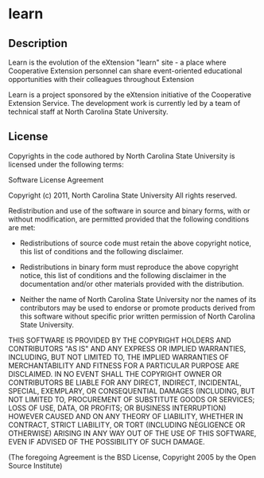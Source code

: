 # learn 

## Description

Learn is the evolution of the eXtension "learn" site - a place where Cooperative Extension personnel can share event-oriented educational opportunities with their colleagues throughout Extension

Learn is a project sponsored by the eXtension initiative of the Cooperative Extension Service. The development work is currently led by a team of technical staff at North Carolina State University.

## License

Copyrights in the code authored by North Carolina State University
is licensed under the following terms:

Software License Agreement

Copyright (c) 2011, North Carolina State University
All rights reserved.

Redistribution and use of the software in source and
binary forms, with or without modification, are permitted
provided that the following conditions are met:

* Redistributions of source code must retain the above
  copyright notice, this list of conditions and the
  following disclaimer.

* Redistributions in binary form must reproduce the above
  copyright notice, this list of conditions and the
  following disclaimer in the documentation and/or other
  materials provided with the distribution.

* Neither the name of North Carolina State University nor the
  names of its contributors may be used to endorse or promote
  products derived from this software without specific prior
  written permission of North Carolina State University.

THIS SOFTWARE IS PROVIDED BY THE COPYRIGHT HOLDERS AND
CONTRIBUTORS "AS IS" AND ANY EXPRESS OR IMPLIED
WARRANTIES, INCLUDING, BUT NOT LIMITED TO, THE IMPLIED
WARRANTIES OF MERCHANTABILITY AND FITNESS FOR A PARTICULAR
PURPOSE ARE DISCLAIMED. IN NO EVENT SHALL THE COPYRIGHT
OWNER OR CONTRIBUTORS BE LIABLE FOR ANY DIRECT, INDIRECT,
INCIDENTAL, SPECIAL, EXEMPLARY, OR CONSEQUENTIAL DAMAGES
(INCLUDING, BUT NOT LIMITED TO, PROCUREMENT OF SUBSTITUTE
GOODS OR SERVICES; LOSS OF USE, DATA, OR PROFITS; OR
BUSINESS INTERRUPTION) HOWEVER CAUSED AND ON ANY THEORY OF
LIABILITY, WHETHER IN CONTRACT, STRICT LIABILITY, OR TORT
(INCLUDING NEGLIGENCE OR OTHERWISE) ARISING IN ANY WAY OUT
OF THE USE OF THIS SOFTWARE, EVEN IF ADVISED OF THE
POSSIBILITY OF SUCH DAMAGE.

(The foregoing Agreement is the BSD License, Copyright
2005 by the Open Source Institute)
